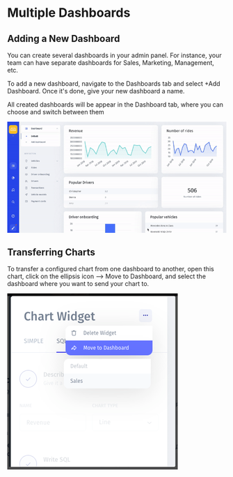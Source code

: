 # Multiple Dashboards

## Adding a New Dashboard

You can create several dashboards in your admin panel. For instance, your team can have separate dashboards for Sales, Marketing, Management, etc. 

To add a new dashboard, navigate to the Dashboards tab and select +Add Dashboard. Once it's done, give your new dashboard a name. 

All created dashboards will be appear in the Dashboard tab, where you can choose and switch between them

![](../../.gitbook/assets/ezgif-6-bd1458bf3d02%20%281%29.gif)

## Transferring Charts

To transfer a configured chart from one dashboard to another, open this chart, click on the ellipsis icon ⟶ Move to Dashboard, and select the dashboard where you want to send your chart to. 

![](../../.gitbook/assets/image%20%28322%29.png)



